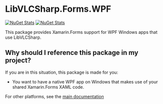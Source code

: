 # LibVLCSharp.Forms.WPF

[![NuGet Stats](https://img.shields.io/nuget/v/LibVLCSharp.Forms.WPF.svg)](https://www.nuget.org/packages/LibVLCSharp.Forms.WPF)
[![NuGet Stats](https://img.shields.io/nuget/dt/LibVLCSharp.Forms.WPF.svg)](https://www.nuget.org/packages/LibVLCSharp.Forms.WPF)

This package provides Xamarin.Forms support for WPF Windows apps that use LibVLCSharp.

## Why should I reference this package in my project?

If you are in this situation, this package is made for you:

- You want to have a native WPF app on Windows that makes use of your shared Xamarin.Forms XAML code.

For other platforms, see the [main documentation](../README.md)